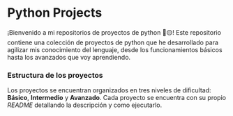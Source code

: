 # Python Projects

¡Bienvenido a mi repositorios de proyectos de python 👋🟡! Este repositorio contiene una colección de proyectos de python que he desarrollado para agilizar mis conocimiento del lenguaje, desde los funcionamientos básicos hasta los avanzados que voy aprendiendo.

### Estructura de los proyectos

Los proyectos se encuentran organizados en tres niveles de dificultad: **Básico**, **Intermedio** y **Avanzado**. Cada proyecto se encuentra con su propio *README* detallando la descripción y como ejecutarlo.

